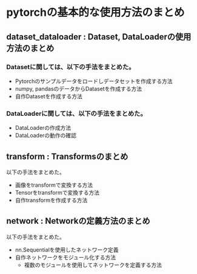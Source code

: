 # pytorchの基本的な使用方法のまとめ

## dataset_dataloader : Dataset, DataLoaderの使用方法のまとめ

### Datasetに関しては、以下の手法をまとめた。

- Pytorchのサンプルデータをロードしデータセットを作成する方法
- numpy, pandasのデータからDatasetを作成する方法
- 自作Datasetを作成する方法

### DataLoaderに関しては、以下の手法をまとめた。

- DataLoaderの作成方法
- DataLoaderの動作の確認

## transform : Transformsのまとめ

以下の手法をまとめた。

- 画像をtransformで変換する方法
- Tensorをtransformで変換する方法
- 自作transformを作成する方法

## network : Networkの定義方法のまとめ

以下の手法をまとめた。

- nn.Sequentialを使用したネットワーク定義
- 自作ネットワークをモジュール化する方法
  - 複数のモジュールを使用してネットワークを定義する方法
  
 
